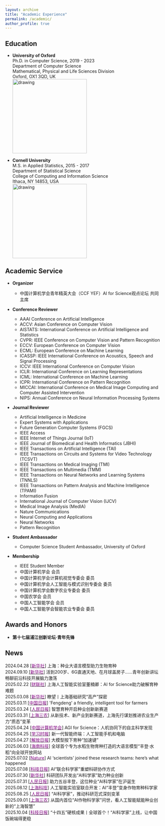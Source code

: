 ```yaml
---
layout: archive
title: "Academic Experience"
permalink: /academic/
author_profile: true
---
```



## Education
* **University of Oxford**  
  Ph.D. in Computer Science, 2019 - 2023  
  Department of Computer Science  
  Mathematical, Physical and Life Sciences Division  
  Oxford, OX1 3QD, UK  
  <a href="http://www.cs.ox.ac.uk/"><img src="https://eveningdong.github.io/images/oxford.png" alt="drawing" width="240px"/></a> 

* **Cornell University**  
  M.S. in Applied Statistics, 2015 - 2017  
  Department of Statistical Science   
  College of Computing and Information Science  
  Ithaca, NY 14853, USA  
  <a href="https://cis.cornell.edu/cornell-computing-information-science/"><img src="https://eveningdong.github.io/images/cis.png" alt="drawing" width="240px"/></a>   

[//]: # (## Academic Positions  )

[//]: # (* **上海交通大学**  )

[//]: # (  校外导师， 2024 - 至今  )

[//]: # (  人工智能卓越人才试点班 – 国智班  )

[//]: # (  电子信息与电气工程学院  )

[//]: # (  上海市闵行区 200240  )

[//]: # (  <a><img src="https://eveningdong.github.io/images/sjtu.png" alt="drawing" width="240px"/></a>)

[//]: # ()
[//]: # (* **清华大学**  )

[//]: # (  校外导师， 2024 - 至今  )

[//]: # (  电子工程系  )

[//]: # (  信息科学技术学院  )

[//]: # (  北京市海淀区 100084  )

[//]: # (  <a><img src="https://eveningdong.github.io/images/tsinghua.jpg" alt="drawing" width="240px"/></a>  )

[//]: # ()
[//]: # (* **上海创智学院**  )

[//]: # (  全时导师， 2024 - 2025  )

[//]: # (  上海市徐汇区 200231  )
  

[//]: # (## Awards and Honors  )

[//]: # (* **Department of Computer Science Scholarship**, 2019 - 2022    )

[//]: # (  University of Oxford)

[//]: # ()
[//]: # (* **青年先锋**， 2024  )

[//]: # (  第十七届浦江创新论坛  )

[//]: # (  主办单位：科学技术部和上海市人民政府     )

[//]: # ()
[//]: # (* **特邀报告嘉宾**， 2024  )

[//]: # (  第二十四届中国国际工业博览会  )

[//]: # (  主办单位：工业和信息化部、国家发展和改革委员会、商务部、科学技术部、中国科学院、中国工程院、中国国际贸易促进委员会、联合国工业发展组织和上海市人民政府)

[//]: # (* **President's PhD Scholarship**, Imperial College London, 2019 - 2023   )

[//]: # (* **FLock PhD Scholarship**, FLock.io, 2022-2023)


## Academic Service  
* **Organizer**  
  * 中国计算机学会青年精英大会（CCF YEF）AI for Science观点论坛 共同主席  

* **Conference Reviewer**  
  + AAAI Conference on Artificial Intelligence    
  + ACCV: Asian Conference on Computer Vision  
  + AISTATS: International Conference on Artificial Intelligence and Statistics  
  + CVPR: IEEE Conference on Computer Vision and Pattern Recognition  
  + ECCV: European Conference on Computer Vision  
  + ECML: European Conference on Machine Learning    
  + ICASSP: IEEE International Conference on Acoustics, Speech and Signal Processing  
  + ICCV: IEEE International Conference on Computer Vision  
  + ICLR: International Conference on Learning Representations  
  + ICML: International Conference on Machine Learning  
  + ICPR: International Conference on Pattern Recognition  
  + MICCAI: International Conference on Medical Image Computing and Computer Assisted Intervention  
  + NIPS: Annual Conference on Neural Information Processing Systems


* **Journal Reviewer**  
  + Artificial Intelligence in Medicine
  + Expert Systems with Applications  
  + Future Generation Computer Systems (FGCS)   
  + IEEE Access  
  + IEEE Internet of Things Journal (IoT)  
  + IEEE Journal of Biomedical and Health Informatics (JBHI)  
  + IEEE Transactions on Artificial Intelligence (TAI)  
  + IEEE Transactions on Circuits and Systems for Video Technology (TCSVT)  
  + IEEE Transactions on Medical Imaging (TMI)  
  + IEEE Transactions on Multimedia (TMM)  
  + IEEE Transactions on Neural Networks and Learning Systems (TNNLS)  
  + IEEE Transactions on Pattern Analysis and Machine Intelligence (TPAMI)  
  + Information Fusion  
  + International Journal of Computer Vision (IJCV)  
  + Medical Image Analysis (MedIA)  
  + Nature Communications  
  + Neural Computing and Applications  
  + Neural Networks  
  + Pattern Recognition  


* **Student Ambassador**  
  + Computer Science Student Ambassador, University of Oxford


* **Membership**   
  + IEEE Student Member
  + 中国计算机学会 会员
  + 中国计算机学会计算机视觉专委会 委员  
  + 中国计算机学会人工智能与模式识别专委会 委员  
  + 中国计算机学会数字农业专委会 委员  
  + 中国农学会 会员   
  + 中国人工智能学会 会员  
  + 中国人工智能学会智能农业专委会 委员   


## Awards and Honors
[//]: # (* **Department of Computer Science Scholarship**, 2019 - 2022    )
[//]: # (  University of Oxford)
* **第十七届浦江创新论坛·青年先锋**

[//]: # (  主办单位：科学技术部和上海市人民政府     )

[//]: # (* **President's PhD Scholarship**, Imperial College London, 2019 - 2023   )

[//]: # (* **FLock PhD Scholarship**, FLock.io, 2022-2023)


## News  
2024.04.28 [[<span style="color:purple">新华社</span>]](https://h.xinhuaxmt.com/vh512/share/11991643?d=134d82c&channel=weixin&time=1741607859985) 上海：种业大语言模型助力生物育种  
2024.09.10 [[<span style="color:purple">新华社</span>]](https://h.xinhuaxmt.com/vh512/share/12182960?d=134da0e&channel=weixin&time=1741607590707) 活到200岁、6G直通天地、在月球盖房子……青年创新讲坛畅聊前沿科技开展脑力激荡      
2025.02.22 [[<span style="color:purple">财联社</span>]](https://www.cls.cn/detail/1950965) 上海人工智能实验室董楠卿：AI for Science助力破解育种难题   
2025.03.08 [[<span style="color:purple">新华社</span>]](https://h.xinhuaxmt.com/vh512/share/12438180?d=134fec4&channel=weixin&time=1741396251258) 瞭望丨上海基础研究“高产”探密   
2025.03.11 [[<span style="color:purple">中国日报</span>]](https://www.chinadaily.com.cn/a/202503/11/WS67cf8bdfa310c240449d9ffd.html) 'Fengdeng' a friendly, intelligent tool for farmers  
2025.03.24 [[<span style="color:purple">人民日报</span>]](https://paper.people.com.cn/rmrbhwb/pc/content/202503/24/content_30063763.html) 智慧育种开启种业创新新赛道    
2025.03.31 [[<span style="color:purple">上海三农</span>]](https://mp.weixin.qq.com/s/Ux5qvgpcdNLusYAqVOYB2w) 从新技术、新产业到新赛道，上海先行谋划推进农业生产力“质态”变革  
2025.04.24 [[<span style="color:purple">中国计算机学会</span>]](https://mp.weixin.qq.com/s/tuegcoQ-Lafthwrj1DvF6Q) AGI for Science：人机协同下的自主科学发现  
2025.04.25 [[<span style="color:purple">学习时报</span>]](https://mp.weixin.qq.com/s/8uVcvizFHwg7rsawRY340Q) 新一代智能终端：人工智能手机和电脑    
2025.04.27 [[<span style="color:purple">解放日报</span>]](https://www.shobserver.com/journal/article/share?id=432040) 大模型按下育种“加速键”  
2025.06.03 [[<span style="color:purple">海南科技</span>]](https://mp.weixin.qq.com/s/gwahynEnC7RVPjnK_gsI7Q) 全球首个专为水稻生物育种打造的大语言模型“丰登·水稻”向全球开放网站  
2025.07.02 [[<span style="color:purple">Nature</span>]](https://www.nature.com/articles/d41586-025-02028-5) AI ‘scientists’ joined these research teams: here’s what happened    
2025.07.08 [[<span style="color:purple">科技日报</span>]](https://digitalpaper.stdaily.com/http_www.kjrb.com/kjrb/html/2025-07/08/content_591168.htm?div=-1) AI“联合科学家”重塑科研协作方式  
2025.07.30 [[<span style="color:purple">新华社</span>]](https://h.xinhuaxmt.com/vh512/share/12668004?docid=12668004&newstype=1001&d=135006a&channel=weixin&time=1753891279811) 科研团队开发出“AI科学家”助力种业创新  
2025.07.31 [[<span style="color:purple">人民日报</span>]](https://www.peopleapp.com/column/30049830664-500006407463) 助力五谷丰登，这位种业“AI科学家”在沪诞生    
2025.08.12 [[<span style="color:purple">上海科技</span>]](https://mp.weixin.qq.com/s/8Ssue6QPc-CGZ1zPD3HhRA) 人工智能实验室联合开发：AI“丰登”变身作物育种科学家  
2025.08.25 [[<span style="color:purple">人民日报</span>]](https://www.peopleapp.com/column/30050072696-500007051340) “AI科学家”，推动科研范式深刻变革   
2025.09.01 [[<span style="color:purple">上海三农</span>]](https://mp.weixin.qq.com/s/3of5Ps1OZ6psCkrfK-ipJA) 从国内首位“AI作物科学家”问世，看人工智能赋能种业创新的“上海智慧”    
2025.10.04 [[<span style="color:purple">科技日报</span>]](https://mp.weixin.qq.com/s/SDkOU74Yprhq5CRAYhLNug?scene=1&click_id=1) “十四五”硬核成果丨全球首个！“AI科学家”上线，让中国饭碗端得更稳      

